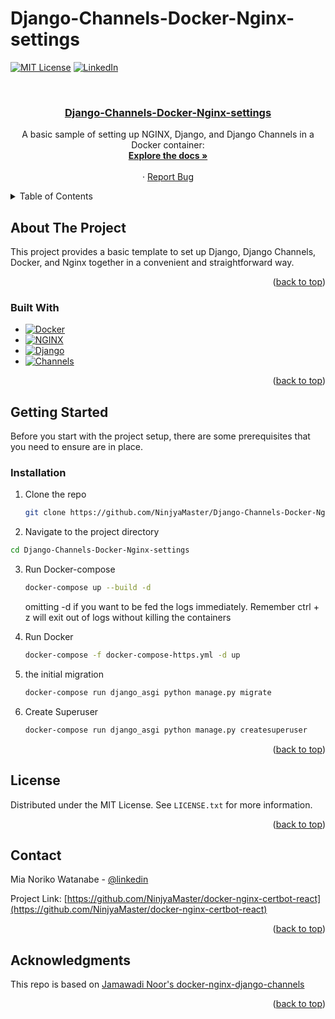 # Django-Channels-Docker-Nginx-settings

<a name="readme-top"></a>
<!--
*** I use REAME.md template from https://github.com/othneildrew/Best-README-Template
*** -----------
*** Thanks for checking out the Best-README-Template. If you have a suggestion
*** that would make this better, please fork the repo and create a pull request
*** or simply open an issue with the tag "enhancement".
*** Don't forget to give the project a star!
*** Thanks again! Now go create something AMAZING! :D
-->


<!-- PROJECT SHIELDS -->
<!--
*** I'm using markdown "reference style" links for readability.
*** Reference links are enclosed in brackets [ ] instead of parentheses ( ).
*** See the bottom of this document for the declaration of the reference variables
*** for contributors-url, forks-url, etc. This is an optional, concise syntax you may use.
*** https://www.markdownguide.org/basic-syntax/#reference-style-links
-->
[![MIT License][license-shield]][license-url]
[![LinkedIn][linkedin-shield]][linkedin-url]


<!-- PROJECT LOGO -->
<br />
<div align="center">
  <a href="https://github.com/NinjyaMaster/docker-nginx-certbot-react">
    <h3 align="center">Django-Channels-Docker-Nginx-settings</h3>
  </a>



  <p align="center">
A basic sample of setting up NGINX, Django, and Django Channels in a Docker container:
    <br />
    <a href="https://github.com/NinjyaMaster/docker-nginx-certbot-react/"><strong>Explore the docs »</strong></a>
    <br />
    <br />
    ·
    <a href="https://github.com/NinjyaMaster/docker-nginx-certbot-react/issues">Report Bug</a>
  </p>
</div>



<!-- TABLE OF CONTENTS -->
<details>
  <summary>Table of Contents</summary>
  <ol>
    <li>
      <a href="#about-the-project">About The Project</a>
      <ul>
        <li><a href="#built-with">Built With</a></li>
      </ul>
    </li>
    <li>
      <a href="#getting-started">Getting Started</a>
      <ul>
        <li><a href="#installation">Installation</a></li>
      </ul>
    </li>
    <li><a href="#license">License</a></li>
    <li><a href="#contact">Contact</a></li>
    <li><a href="#acknowledgments">Acknowledgments</a></li>
  </ol>
</details>


<!-- ABOUT THE PROJECT -->
## About The Project


This project provides a basic template to set up Django, Django Channels, Docker, and Nginx together in a convenient and straightforward way.

<p align="right">(<a href="#readme-top">back to top</a>)</p>



### Built With

* [![Docker][Docker.com]][Docker-url]
* [![NGINX][NGINX.com]][NGINX-url]
* [![Django][Djangoproject.com]][Django-url]
* [![Channels][Channels.io]][Channels-url]


<p align="right">(<a href="#readme-top">back to top</a>)</p>



<!-- GETTING STARTED -->
## Getting Started

Before you start with the project setup, there are some prerequisites that you need to ensure are in place.


### Installation

1. Clone the repo
   ```sh
   git clone https://github.com/NinjyaMaster/Django-Channels-Docker-Nginx-settings.git
   ```
2. Navigate to the project directory
  ```sh
  cd Django-Channels-Docker-Nginx-settings
  ```
   
3. Run Docker-compose
   ```sh
   docker-compose up --build -d
   ```
   omitting -d if you want to be fed the logs immediately. Remember ctrl + z will exit out of logs without killing the containers
   
4. Run Docker
   ```sh
   docker-compose -f docker-compose-https.yml -d up
   ```
   
5. the initial migration
   ```sh
   docker-compose run django_asgi python manage.py migrate
   ```
   
6. Create Superuser
   ```sh
   docker-compose run django_asgi python manage.py createsuperuser
   ```
   

<p align="right">(<a href="#readme-top">back to top</a>)</p>





<!-- LICENSE -->
## License

Distributed under the MIT License. See `LICENSE.txt` for more information.

<p align="right">(<a href="#readme-top">back to top</a>)</p>



<!-- CONTACT -->
## Contact

Mia Noriko Watanabe - [@linkedin](https://linkedin.com/in/mia-noriko-watanabe-27727b2)

Project Link: [https://github.com/NinjyaMaster/docker-nginx-certbot-react](https://github.com/NinjyaMaster/docker-nginx-certbot-react)

<p align="right">(<a href="#readme-top">back to top</a>)</p>



<!-- ACKNOWLEDGMENTS -->
## Acknowledgments

This repo is based on <a href='https://github.com/jhnoor/docker-nginx-django-channels'>Jamawadi Noor's docker-nginx-django-channels</a>


<p align="right">(<a href="#readme-top">back to top</a>)</p>



<!-- MARKDOWN LINKS & IMAGES -->
<!-- https://www.markdownguide.org/basic-syntax/#reference-style-links -->
[contributors-shield]: https://img.shields.io/github/contributors/NinjyaMaster/docker-nginx-certbot-react.svg?style=for-the-badge
[contributors-url]: https://github.com/NinjyaMaster/docker-nginx-certbot-react/graphs/contributors
[forks-shield]: https://img.shields.io/github/forks/NinjyaMaster/docker-nginx-certbot-react.svg?style=for-the-badge
[forks-url]: https://github.com/NinjyaMaster/docker-nginx-certbot-react/network/members
[stars-shield]: https://img.shields.io/github/stars/NinjyaMaster/docker-nginx-certbot-react.svg?style=for-the-badge
[stars-url]: https://github.com/NinjyaMaster/docker-nginx-certbot-react/stargazers
[issues-shield]: https://img.shields.io/github/issues/NinjyaMaster/docker-nginx-certbot-react.svg?style=for-the-badge
[issues-url]: https://github.com/NinjyaMaster/docker-nginx-certbot-react/issues
[license-shield]: https://img.shields.io/github/license/NinjyaMaster/docker-nginx-certbot-react.svg?style=for-the-badge
[license-url]: https://github.com/NinjyaMaster/docker-nginx-certbot-react/blob/main/LICENSE.txt
[linkedin-shield]: https://img.shields.io/badge/-LinkedIn-black.svg?style=for-the-badge&logo=linkedin&colorB=555
[linkedin-url]: https://linkedin.com/in/mia-noriko-watanabe-27727b2
[product-screenshot]: images/screenshot.png
[Next.js]: https://img.shields.io/badge/next.js-000000?style=for-the-badge&logo=nextdotjs&logoColor=white
[Next-url]: https://nextjs.org/
[React.js]: https://img.shields.io/badge/React-20232A?style=for-the-badge&logo=react&logoColor=61DAFB
[React-url]: https://reactjs.org/
[Vue.js]: https://img.shields.io/badge/Vue.js-35495E?style=for-the-badge&logo=vuedotjs&logoColor=4FC08D
[Vue-url]: https://vuejs.org/
[Angular.io]: https://img.shields.io/badge/Angular-DD0031?style=for-the-badge&logo=angular&logoColor=white
[Angular-url]: https://angular.io/
[Svelte.dev]: https://img.shields.io/badge/Svelte-4A4A55?style=for-the-badge&logo=svelte&logoColor=FF3E00
[Svelte-url]: https://svelte.dev/
[Laravel.com]: https://img.shields.io/badge/Laravel-FF2D20?style=for-the-badge&logo=laravel&logoColor=white
[Laravel-url]: https://laravel.com
[Bootstrap.com]: https://img.shields.io/badge/Bootstrap-563D7C?style=for-the-badge&logo=bootstrap&logoColor=white
[Bootstrap-url]: https://getbootstrap.com
[JQuery.com]: https://img.shields.io/badge/jQuery-0769AD?style=for-the-badge&logo=jquery&logoColor=white
[JQuery-url]: https://jquery.com 
[Docker.com]: https://img.shields.io/badge/docker-0769AD?style=for-the-badge&logo=docker&logoColor=white
[Docker-url]: https://www.docker.com/
[NGINX.com]: https://img.shields.io/badge/nginx-0769AD?style=for-the-badge&logo=nginx&logoColor=white
[NGINX-url]: https://nginx.org/
[certbot.eff.org]: https://img.shields.io/badge/certbot-0769AD?style=for-the-badge&logo=certbot&logoColor=white
[Certbot-url]: https://certbot.eff.org/
[default-https-url]: https://github.com/NinjyaMaster/docker-nginx-certbot-react/blob/main/nginx/default-https.conf
[Djangoproject.com]: https://img.shields.io/badge/Django-4A4A55?style=for-the-badge&logo=django&logoColor=FF3E00
[Django-url]:https://www.djangoproject.com/
[Channels.io]:https://img.shields.io/badge/DjangoChannels-4A4A55?style=for-the-badge&logo=django&logoColor=FF3E00
[Channels-url]:https://channels.readthedocs.io/en/stable/
